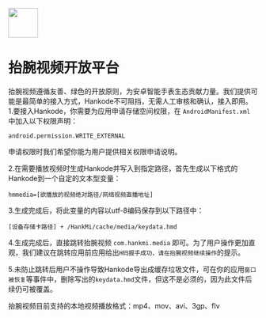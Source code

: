 [<img src="https://www.hankmi.com/favicon.ico" width="60" height="60" align="middle" />](https://www.hankmi.com)

# 抬腕视频开放平台

抬腕视频遵循友善、绿色的开放原则，为安卓智能手表生态贡献力量。我们提供可能是最简单的接入方式，Hankode不可阻挡，无需人工审核和确认，接入即用。  
1.要接入Hankode，你需要为应用申请存储空间权限，在 `AndroidManifest.xml` 中加入以下权限声明：  
~~~
android.permission.WRITE_EXTERNAL
~~~
申请权限时我们希望你能为用户提供相关权限申请说明。  
  
2.在需要播放视频时生成Hankode并写入到指定路径，首先生成以下格式的Hankode到一个自定的文本型变量：  
~~~
hmmedia=[欲播放的视频绝对路径/网络视频直播地址]
~~~
  
3.生成完成后，将此变量的内容以utf-8编码保存到以下路径中：  
~~~
[设备存储卡路径] + /HankMi/cache/media/keydata.hmd
~~~
  
4.生成完成后，直接跳转抬腕视频 `com.hankmi.media` 即可。为了用户操作更加直观，我们建议在跳转应用前应用给出`H码握手成功，请在抬腕视频继续操作`的提示。  
  
5.未防止跳转后用户不操作导致Hankode导出成缓存垃圾文件，可在你的应用`窗口被恢复`等事件中，删除写出的`keydata.hmd`文件，但这不是必须的，因为此文件后续仍可被覆盖。  
  
  
抬腕视频目前支持的本地视频播放格式：mp4、mov、avi、3gp、flv
